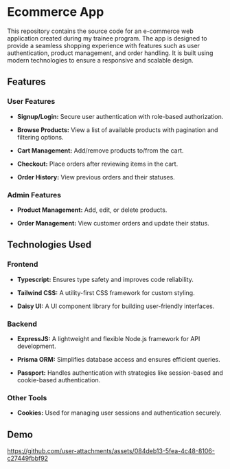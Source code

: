 # Ecommerce App

This repository contains the source code for an e-commerce web application created during my trainee program. The app is designed to provide a seamless shopping experience with features such as user authentication, product management, and order handling. It is built using modern technologies to ensure a responsive and scalable design.

## Features

### User Features

- **Signup/Login:** Secure user authentication with role-based authorization.

- **Browse Products:** View a list of available products with pagination and filtering options.

- **Cart Management:** Add/remove products to/from the cart.

- **Checkout:** Place orders after reviewing items in the cart.

- **Order History:** View previous orders and their statuses.

### Admin Features

- **Product Management:** Add, edit, or delete products.

- **Order Management:** View customer orders and update their status.


## Technologies Used

### Frontend

- **Typescript:** Ensures type safety and improves code reliability.

- **Tailwind CSS:** A utility-first CSS framework for custom styling.

- **Daisy UI:** A UI component library for building user-friendly interfaces.

### Backend

- **ExpressJS:** A lightweight and flexible Node.js framework for API development.

- **Prisma ORM:** Simplifies database access and ensures efficient queries.

- **Passport:** Handles authentication with strategies like session-based and cookie-based authentication.

### Other Tools

- **Cookies:** Used for managing user sessions and authentication securely.

## Demo


https://github.com/user-attachments/assets/084deb13-5fea-4c48-8106-c27449fbbf92


